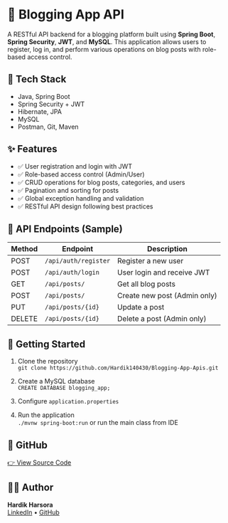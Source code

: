 # 📝 Blogging App API

A RESTful API backend for a blogging platform built using **Spring Boot**, **Spring Security**, **JWT**, and **MySQL**. This application allows users to register, log in, and perform various operations on blog posts with role-based access control.

## 🔧 Tech Stack

- Java, Spring Boot
- Spring Security + JWT
- Hibernate, JPA
- MySQL
- Postman, Git, Maven

## ✨ Features

- ✅ User registration and login with JWT
- ✅ Role-based access control (Admin/User)
- ✅ CRUD operations for blog posts, categories, and users
- ✅ Pagination and sorting for posts
- ✅ Global exception handling and validation
- ✅ RESTful API design following best practices

## 📂 API Endpoints (Sample)

| Method | Endpoint               | Description                     |
|--------|------------------------|---------------------------------|
| POST   | `/api/auth/register`   | Register a new user             |
| POST   | `/api/auth/login`      | User login and receive JWT      |
| GET    | `/api/posts/`          | Get all blog posts              |
| POST   | `/api/posts/`          | Create new post (Admin only)    |
| PUT    | `/api/posts/{id}`      | Update a post                   |
| DELETE | `/api/posts/{id}`      | Delete a post (Admin only)      |

## 🚀 Getting Started

1. Clone the repository  
   `git clone https://github.com/Hardik140430/Blogging-App-Apis.git`

2. Create a MySQL database  
   `CREATE DATABASE blogging_app;`

3. Configure `application.properties`  

4. Run the application  
`./mvnw spring-boot:run` or run the main class from IDE

## 📎 GitHub

[👉 View Source Code](https://github.com/Hardik140430/Blogging-App-Apis)

## 🙋‍♂️ Author

**Hardik Harsora**  
[LinkedIn](https://www.linkedin.com/in/hardik-harsora) • [GitHub](https://github.com/Hardik140430)
